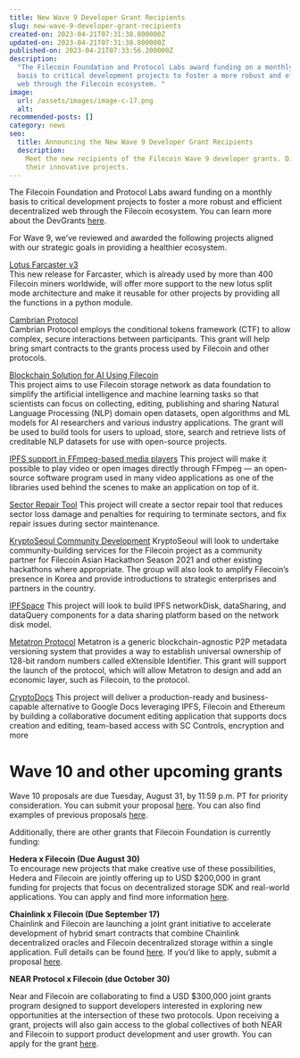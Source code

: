 ```yaml
---
title: New Wave 9 Developer Grant Recipients
slug: new-wave-9-developer-grant-recipients
created-on: 2023-04-21T07:31:38.800000Z
updated-on: 2023-04-21T07:31:38.800000Z
published-on: 2023-04-21T07:33:56.200000Z
description:
  "The Filecoin Foundation and Protocol Labs award funding on a monthly
  basis to critical development projects to foster a more robust and efficient decentralized
  web through the Filecoin ecosystem. "
image:
  url: /assets/images/image-c-17.png
  alt:
recommended-posts: []
category: news
seo:
  title: Announcing the New Wave 9 Developer Grant Recipients
  description:
    Meet the new recipients of the Filecoin Wave 9 developer grants. Discover
    their innovative projects.
---
```


The Filecoin Foundation and Protocol Labs award funding on a monthly basis to critical development projects to foster a more robust and efficient decentralized web through the Filecoin ecosystem. You can learn more about the DevGrants [here](https://github.com/markg85/devgrants/blob/IPFS-support-in-FFmpeg-based-media-players/open-grants/open-proposal-IPFS-support-in-FFmpeg-based-media-players.md).

For Wave 9, we’ve reviewed and awarded the following projects aligned with our strategic goals in providing a healthier ecosystem.

[Lotus Farcaster v3](https://github.com/s0nik42/devgrants/blob/master/open-grants/lotus-farcaster-v3.md)\
This new release for Farcaster, which is already used by more than 400 Filecoin miners worldwide, will offer more support to the new lotus split mode architecture and make it reusable for other projects by providing all the functions in a python module.

[Cambrian Protocol](https://github.com/NicWickman/devgrants/blob/master/open-grants/open-proposal-cambrian-protocol.md)\
Cambrian Protocol employs the conditional tokens framework (CTF) to allow complex, secure interactions between participants. This grant will help bring smart contracts to the grants process used by Filecoin and other protocols.

[Blockchain Solution for AI Using Filecoin](https://github.com/RiveringAI/devgrants/blob/master/open-grants/project-blockchain-solution-for-AI-using-filecoin.md)\
This project aims to use Filecoin storage network as data foundation to simplify the artificial intelligence and machine learning tasks so that scientists can focus on collecting, editing, publishing and sharing Natural Language Processing (NLP) domain open datasets, open algorithms and ML models for AI researchers and various industry applications. The grant will be used to build tools for users to upload, store, search and retrieve lists of creditable NLP datasets for use with open-source projects.

[IPFS support in FFmpeg-based media players](https://github.com/markg85/devgrants/blob/IPFS-support-in-FFmpeg-based-media-players/open-grants/open-proposal-IPFS-support-in-FFmpeg-based-media-players.md#open-grant-proposal-ipfs-support-in-ffmpeg-based-media-players) This project will make it possible to play video or open images directly through FFmpeg — an open-source software program used in many video applications as one of the libraries used behind the scenes to make an application on top of it.

[Sector Repair Tool](https://github.com/catthehunter/devgrants/blob/patch-1/open-grant-proposals/Sector%20Repair%20Tool.md) This project will create a sector repair tool that reduces sector loss damage and penalties for requiring to terminate sectors, and fix repair issues during sector maintenance.

[KryptoSeoul Community Development](https://github.com/filecoin-project/devgrants/blob/kryptoseoul-patch-2/open-grant-proposals/open-proposal-kryptoseoulcommunity.md) KryptoSeoul will look to undertake community-building services for the Filecoin project as a community partner for Filecoin Asian Hackathon Season 2021 and other existing hackathons where appropriate. The group will also look to amplify Filecoin’s presence in Korea and provide introductions to strategic enterprises and partners in the country.

[IPFSpace](https://github.com/ZhangPeibin/devgrants/blob/master/open-grant-proposals/IPFSpace.md) This project will look to build IPFS networkDisk, dataSharing, and dataQuery components for a data sharing platform based on the network disk model.

[Metatron Protocol](https://github.com/Flaxscrip/devgrants/blob/Flaxscrip-patch-1/open-grant-proposals/open-proposal-metatron.md) Metatron is a generic blockchain-agnostic P2P metadata versioning system that provides a way to establish universal ownership of 128-bit random numbers called eXtensible Identifier. This grant will support the launch of the protocol, which will allow Metatron to design and add an economic layer, such as Filecoin, to the protocol.

[CryptoDocs](https://github.com/polluterofminds/devgrants/blob/crypto-docs-proposal/open-grants/open-proposal-crypto-docs.md) This project will deliver a production-ready and business-capable alternative to Google Docs leveraging IPFS, Filecoin and Ethereum by building a collaborative document editing application that supports docs creation and editing, team-based access with SC Controls, encryption and more

# **Wave 10 and other upcoming grants**

Wave 10 proposals are due Tuesday, August 31, by 11:59 p.m. PT for priority consideration. You can submit your proposal [here](https://github.com/filecoin-project/devgrants/blob/master/rfps/near-and-filecoin.md). You can also find examples of previous proposals [here](https://github.com/filecoin-project/devgrants/labels/proposal-type%3Aopen).

Additionally, there are other grants that Filecoin Foundation is currently funding:

**Hedera x Filecoin (Due August 30)**\
To encourage new projects that make creative use of these possibilities, Hedera and Filecoin are jointly offering up to USD $200,000 in grant funding for projects that focus on decentralized storage SDK and real-world applications. You can apply and find more information [here](https://github.com/filecoin-project/devgrants/blob/master/rfps/hedera-and-filecoin.md).

**Chainlink x Filecoin (Due September 17)**\
Chainlink and Filecoin are launching a joint grant initiative to accelerate development of hybrid smart contracts that combine Chainlink decentralized oracles and Filecoin decentralized storage within a single application. Full details can be found [here](https://filecoin.io/blog/posts/announcing-chainlink-filecoin-joint-grants-for-dapps-combining-decentralized-storage-and-oracles/). If you’d like to apply, submit a proposal [here](https://github.com/filecoin-project/devgrants/blob/master/rfps/chainlink-and-filecoin.md).

**NEAR Protocol x Filecoin (due October 30)**

Near and Filecoin are collaborating to find a USD $300,000 joint grants program designed to support developers interested in exploring new opportunities at the intersection of these two protocols. Upon receiving a grant, projects will also gain access to the global collectives of both NEAR and Filecoin to support product development and user growth. You can apply for the grant [here](https://github.com/filecoin-project/devgrants/blob/master/rfps/near-and-filecoin.md).
